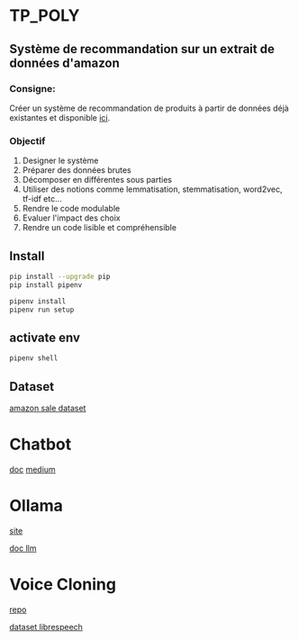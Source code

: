 # TP_POLY

## Système de recommandation sur un extrait de données d'amazon

### Consigne:

Créer un système de recommandation de produits à partir de données déjà existantes et
disponible [ici](https://www.kaggle.com/datasets/karkavelrajaj/amazon-sales-dataset).

### Objectif

1. Designer le système
2. Préparer des données brutes
3. Décomposer en différentes sous parties
4. Utiliser des notions comme lemmatisation, stemmatisation, word2vec, tf-idf etc...
5. Rendre le code modulable
6. Evaluer l'impact des choix
7. Rendre un code lisible et compréhensible

## Install

```bash
pip install --upgrade pip
pip install pipenv
```

```bash
pipenv install
pipenv run setup
```

## activate env

```bash
pipenv shell
```

## Dataset

[amazon sale dataset](https://www.kaggle.com/datasets/karkavelrajaj/amazon-sales-dataset?resource=download)

#

# Chatbot

[doc](https://spacy.io/universe/project/Chatterbot)
[medium](https://medium.com/@guandika8/on-your-local-pc-a-local-chatbot-that-is-completely-offline-and-private-26b298dc4076)

# Ollama

[site](https://ollama.com/download)

[doc llm](https://docs.mistral.ai/deployment/self-deployment/overview/)

# Voice Cloning

[repo](https://github.com/CorentinJ/Real-Time-Voice-Cloning?tab=readme-ov-file)

[dataset librespeech](https://www.openslr.org/12)